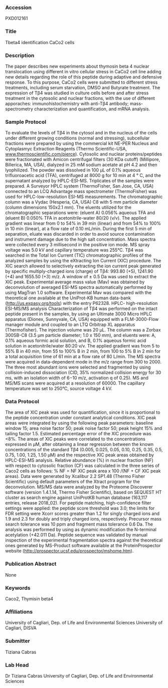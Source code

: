 ### Accession
PXD012161

### Title
Tbeta4 identification CaCo2 cells

### Description
The paper describes new experiments about thymosin beta 4 nuclear translocation using different in vitro cellular stress in CaCo2 cell line adding new details regarding the role of this peptide during adaptive and defensive response. To this purpose, CaCo2 cells were submitted to different stress treatments, including serum starvation, DMSO and Butyrate treatment. The expression of Tβ4 was studied in culture cells before and after stress treatment in the cytosolic and nuclear fractions, with the use of different apporaches: immunohistochemistry with anti-Tβ4 antibody; mass-spectrometry characterization and quantification, and mRNA analysis.

### Sample Protocol
To evaluate the levels of Tβ4 in the cytosol and in the nucleus of the cells under different growing conditions (normal and stressing), subcellular fractions were prepared by using the commercial kit NE-PER Nucleus and Cytoplasmyc Extraction Reagents (Thermo Scientific-USA, www.thermoscientific.com/pierce). Cytosolic and nuclear proteins/peptides were fractionated with Amicon centrifugal filters (30 KDa cutoff) (Millipore, Billerica, MA, USA), dialyzed in 25 mM sodium acetate at pH 4.2 and then lyophilized. The powder was dissolved in 100 μL of 0.1% aqueous trifluoroacetic acid (TFA), centrifuged at 8000 g for 10 min at 4 ° C, and the supernatant analyzed by HPLC-ESI-MS. Triplicates of the samples were prepared. A Surveyor HPLC system (ThermoFisher, San Jose, CA, USA) connected to an LCQ Advantage mass spectrometer (ThermoFisher) was used for HPLC-low-resolution ESI-MS measurements. The chromatographic column was a Vydac (Hesperia, CA, USA) C8 with 5 mm particle diameter (column dimensions 150x2.1 mm). The eluents utilized for the chromatographic separations were: (eluent A) 0.056% aqueous TFA and (eluent B) 0.050% TFA in acetonitrile-water 80/20 (v/v). The applied gradient was linear from 0 to 54% in 39 min (linear) and from 54% to 100% in 10 min (linear), at a flow rate of 0.10 mL/min. During the first 5 min of separation, eluate was discarded in order to avoid source contamination and instrument damage due to the high salt concentration. Mass spectra were collected every 3 millisecond in the positive ion mode. MS spray voltage was 5.0 kV and capillary temperature was 255°C. Tβ4 was searched in the Total Ion Current (TIC) chromatographic profiles of the analyzed samples by using the eXtracting Ion Current (XIC) procedure. The XIC search allowed to selectively extracting the ion current peak generated by specific multiply-charged ions (charge) of Tβ4: 993.80 (+5), 1241.90 (+4) and 1655.50 (+3) m/z. A window of ± 0.5 Da was used to extract the XIC peak. Experimental average mass value (Mav) was obtained by deconvolution of averaged ESI-MS spectra automatically performed by using MagTran 1.0 software.  Experimental Mav was compared with the theoretical one available at the UniProt-KB human data-bank (http://us.expasy.org/tools) with the entry P62328.  HPLC- high-resolution ESI-MS/MS analysis Characterization of Tβ4 was performed on the intact peptide present in the samples, by using an Ultimate 3000 Micro HPLC apparatus (Dionex, Sunnyvale, CA, USA) equipped with a FLM-3000-Flow manager module and coupled to an LTQ Orbitrap XL apparatus (Thermofisher). The injection volume was 20 μL. The column was a Zorbax 300SB-C8 (3.5 μm particle diameter; 1.0 x 150 mm), and eluents were: A, 0.1% aqueous formic acid solution, and B, 0.1% aqueous formic acid solution in acetonitrile/water 80:20 v/v. The applied gradient was from 5 to 55% B in 40 min, from 55 to 100% B in 2 min, from 100 to 5% B in 2 min for a total acquisition time of 61 min at a flow rate of 80 L/min. The MS spectra were acquired in data-dependent mode in the m/z range from 300 to 2000. The three most abundant ions were selected and fragmented by using collision-induced dissociation (CID, 35% normalized collision energy for 30 ms, with an isolation width of 6−10 m/z, activation q of 0.25). MS and MS/MS scans were acquired at a resolution of 60000. The capillary temperature was set to 250°C, source voltage 4 kV.

### Data Protocol
The area of XIC peak was used for quantification, since it is proportional to the peptide concentration under constant analytical conditions. XIC peak areas were integrated by using the following peak parameters: baseline window 15; area noise factor 50; peak noise factor 50; peak height 15% and tailing factor 1.5.  Estimated percentage error of the XIC procedure was <8%. The areas of XIC peaks were correlated to the concentrations expressed in µM, after obtaining a linear regression between the known concentrations of the standard Tβ4 (0.005, 0.025, 0.05, 0.10, 0.25, 0.35, 0.5, 0.75, 1.00, 1.25, 1.50 μM) and the respective XIC peak areas obtained by HPLC-ESI-MS analysis.  Relative abundance (%) in nuclear fraction (NF) with respect to cytosolic fraction (CF) was calculated in the three series of Caco2 cells as follows: % NF = NF XIC peak area x 100 /(NF + CF XIC peak areas). Data were generated by Xcalibur 2.2 SP1.48 (Thermo Fisher Scientific) using default parameters of the Xtract program for the deconvolution. MS/MS data were analyzed by the Proteome Discoverer software (version 1.4.1.14, Thermo Fisher Scientific), based on SEQUEST HT cluster as search engine against UniProtKB human database (163,117 entries, release 2018_02). For peptide matching, high-confidence filter settings were applied: the peptide score threshold was 3.0; the limits for FDR setting were Xcorr scores greater than 1.2 for singly charged ions and 1.9 and 2.3 for doubly and triply charged ions, respectively. Precursor mass search tolerance was 10 ppm and fragment mass tolerance 0.6 Da. The analysis was performed by using as dynamic modification the N-terminal acetylation (+42.011 Da). Peptide sequence was validated by manual inspection of the experimental fragmentation spectra against the theoretical ones generated by MS-Product software available at the ProteinProspector website (http://prospector.ucsf.edu/prospector/mshome.htm).

### Publication Abstract
None

### Keywords
Caco2, Thymisin beta4

### Affiliations
University of Cagliari, Dep. of Life and Environmental Sciences
University of Cagliari, DISVA

### Submitter
Tiziana Cabras

### Lab Head
Dr Tiziana Cabras
University of Cagliari, Dep. of Life and Environmental Sciences


